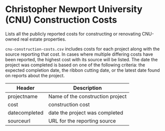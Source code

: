 # Christopher Newport University (CNU) Construction Costs

Lists all the publicly reported costs for constructing or renovating CNU-owned real estate properties. 

`cnu-construction-costs.csv` includes costs for each project along with the source reporting that cost. In cases where multiple differing costs have been reported, the highest cost with its source will be listed. The date the project was completed is based on one of the following criteria: the expected completion date, the ribbon cutting date, or the latest date found on reports about the project.

Header | Description
-------|------------
projectname | Name of the construction project
cost | construction cost
datecompleted | date the project was completed
sourceurl | URL for the reporting source